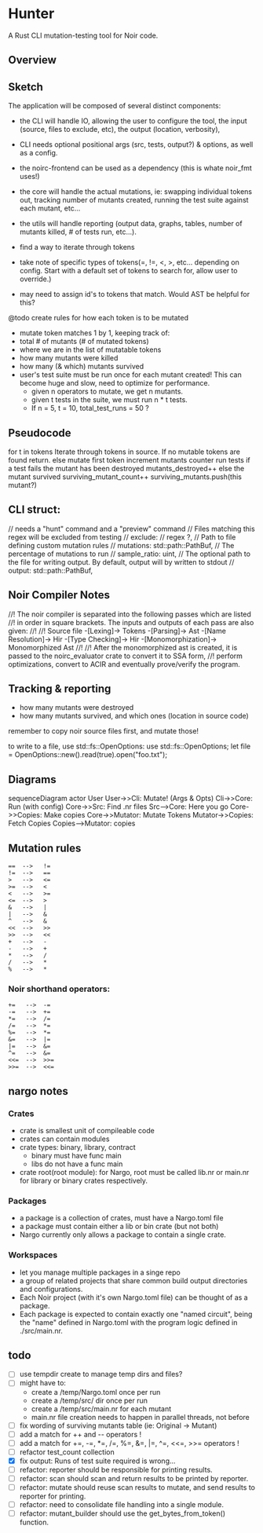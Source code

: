 # Hunter

A Rust CLI mutation-testing tool for Noir code.

## Overview

## Sketch

The application will be composed of several distinct components:
  - the CLI will handle IO, allowing the user to configure the tool, the input (source, files to exclude, etc), the output (location, verbosity),
  - CLI needs optional positional args (src, tests, output?) & options, as well as a config.

  - the noirc-frontend can be used as a dependency (this is whate noir_fmt uses!)
  - the core will handle the actual mutations, ie: swapping individual tokens out, tracking number of mutants created, running the test suite against each mutant, etc...
  - the utils will handle reporting (output data, graphs, tables, number of mutants killed, # of tests run, etc...).

- find a way to iterate through tokens
- take note of specific types of tokens(=, !=, <, >, etc... depending on config. Start with a default set of tokens to search for, allow user to override.)
- may need to assign id's to tokens that match. Would AST be helpful for this?

@todo create rules for how each token is to be mutated

- mutate token matches 1 by 1, keeping track of:
- total # of mutants (# of mutated tokens)
- where we are in the list of mutatable tokens
- how many mutants were killed
- how many (& which) mutants survived
- user's test suite must be run once for each mutant created! This can become huge and slow, need to optimize for performance.
    - given n operators to mutate, we get n mutants.
    - given t tests in the suite, we must run n * t tests.
    - If n = 5, t = 10, total_test_runs = 50 ?

## Pseudocode

for t in tokens
  Iterate through tokens in source.
  If no mutable tokens are found
    return.
  else
    mutate first token
    increment mutants counter
    run tests
    if a test fails
      the mutant has been destroyed
      mutants_destroyed++
    else
      the mutant survived
      surviving_mutant_count++
      surviving_mutants.push(this mutant?)


## CLI struct:
  // needs a "hunt" command and a "preview" command
    // Files matching this regex will be excluded from testing
    // exclude: // regex ?,
    // Path to file defining custom mutation rules
    // mutations: std::path::PathBuf,
    // The percentage of mutations to run
    // sample_ratio: uint,
    // The optional path to the file for writing output. By default, output will by written to stdout
    // output: std::path::PathBuf,

## Noir Compiler Notes
//! The noir compiler is separated into the following passes which are listed
//! in order in square brackets. The inputs and outputs of each pass are also given:
//!
//! Source file -[Lexing]-> Tokens -[Parsing]-> Ast -[Name Resolution]-> Hir -[Type Checking]-> Hir -[Monomorphization]-> Monomorphized Ast
//!
//! After the monomorphized ast is created, it is passed to the noirc_evaluator crate to convert it to SSA form,
//! perform optimizations, convert to ACIR and eventually prove/verify the program.

## Tracking & reporting
- how many mutants were destroyed
- how many mutants survived, and which ones (location in source code)

remember to copy noir source files first, and mutate those!

to write to a file, use std::fs::OpenOptions:
    use std::fs::OpenOptions;
    let file = OpenOptions::new().read(true).open("foo.txt");

## Diagrams

sequenceDiagram
    actor User
    User->>Cli: Mutate! (Args & Opts)
    Cli->>Core: Run (with config)
    Core->>Src: Find .nr files
    Src-->Core: Here you go
    Core->>Copies: Make copies
    Core->>Mutator: Mutate Tokens
    Mutator->>Copies: Fetch Copies
    Copies-->Mutator: copies

## Mutation rules

    ==  -->   !=
    !=  -->   ==
    >   -->   <=
    >=  -->   <
    <   -->   >=
    <=  -->   >
    &   -->   |
    |   -->   &
    ^   -->   &
    <<  -->   >>
    >>  -->   <<
    +   -->   -
    -   -->   +
    *   -->   /
    /   -->   *
    %   -->   *

### Noir shorthand operators:
    +=   -->  -=
    -=   -->  +=
    *=   -->  /=
    /=   -->  *=
    %=   -->  *=
    &=   -->  |=
    |=   -->  &=
    ^=   -->  &=
    <<=  -->  >>=
    >>=  -->  <<=

## nargo notes

### Crates
- crate is smallest unit of compileable code
- crates can contain modules
- crate types: binary, library, contract
  - binary must have func main
  - libs do not have a func main
- crate root(root module): for Nargo, root must be called lib.nr or main.nr for library or binary crates respectively.

### Packages
- a package is a collection of crates, must have a Nargo.toml file
- a package must contain either a lib or bin crate (but not both)
- Nargo currently only allows a package to contain a single crate.

### Workspaces
- let you manage multiple packages in a singe repo
- a group of related projects that share common build output directories and configurations.
- Each Noir project (with it's own Nargo.toml file) can be thought of as a package.
- Each package is expected to contain exactly one "named circuit", being the "name" defined in Nargo.toml with the program logic defined in ./src/main.nr.


## todo

- [ ] use tempdir create to manage temp dirs and files?
- [ ] might have to:
  - create a /temp/Nargo.toml once per run
  - create a /temp/src/ dir once per run
  - create a /temp/src/main.nr for each mutant
  - main.nr file creation needs to happen in parallel threads, not before
- [ ] fix wording of surviving mutants table (ie: Original -> Mutant)
- [ ] add a match for ++ and -- operators !
- [ ] add a match for +=, -=, *=, /=, %=, &=, |=, ^=, <<=, >>= operators !
- [ ] refactor test_count collection
- [x] fix output: Runs of test suite required is wrong...
- [ ] refactor: reporter should be responsible for printing results.
- [ ] refactor: scan should scan and return results to be printed by reporter.
- [ ] refactor: mutate should reuse scan results to mutate, and send results to reporter for printing.
- [ ] refactor: need to consolidate file handling into a single module.
- [ ] refactor: mutant_builder should use the get_bytes_from_token() function.
